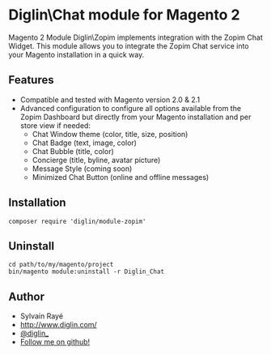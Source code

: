 

# Diglin\Chat module for Magento 2 #

Magento 2 Module Diglin\Zopim implements integration with the Zopim Chat Widget. This module allows you to integrate the Zopim Chat service into your Magento installation in a quick way.

## Features

- Compatible and tested with Magento version 2.0 & 2.1 
- Advanced configuration to configure all options available from the Zopim Dashboard but directly from your Magento installation and per store view if needed:
  - Chat Window theme (color, title, size, position)
  - Chat Badge (text, image, color)
  - Chat Bubble (title, color)
  - Concierge (title, byline, avatar picture)
  - Message Style (coming soon)
  - Minimized Chat Button (online and offline messages)

## Installation

`composer require 'diglin/module-zopim'`

## Uninstall

```
cd path/to/my/magento/project
bin/magento module:uninstall -r Diglin_Chat
```

## Author

* Sylvain Rayé
* http://www.diglin.com/
* [@diglin_](https://twitter.com/diglin_)
* [Follow me on github!](https://github.com/diglin)
